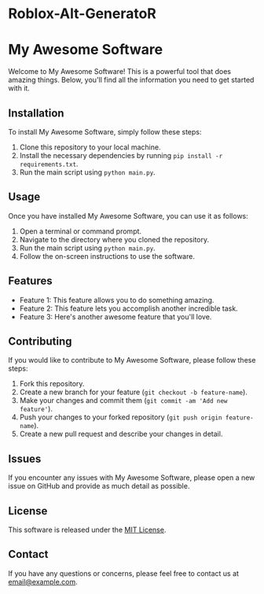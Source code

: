 # Roblox-Alt-GeneratoR
# My Awesome Software

Welcome to My Awesome Software! This is a powerful tool that does amazing things. Below, you'll find all the information you need to get started with it.

## Installation

To install My Awesome Software, simply follow these steps:

1. Clone this repository to your local machine.
2. Install the necessary dependencies by running `pip install -r requirements.txt`.
3. Run the main script using `python main.py`.

## Usage

Once you have installed My Awesome Software, you can use it as follows:

1. Open a terminal or command prompt.
2. Navigate to the directory where you cloned the repository.
3. Run the main script using `python main.py`.
4. Follow the on-screen instructions to use the software.

## Features

- Feature 1: This feature allows you to do something amazing.
- Feature 2: This feature lets you accomplish another incredible task.
- Feature 3: Here's another awesome feature that you'll love.

## Contributing

If you would like to contribute to My Awesome Software, please follow these steps:

1. Fork this repository.
2. Create a new branch for your feature (`git checkout -b feature-name`).
3. Make your changes and commit them (`git commit -am 'Add new feature'`).
4. Push your changes to your forked repository (`git push origin feature-name`).
5. Create a new pull request and describe your changes in detail.

## Issues

If you encounter any issues with My Awesome Software, please open a new issue on GitHub and provide as much detail as possible.

## License

This software is released under the [MIT License](LICENSE).

## Contact

If you have any questions or concerns, please feel free to contact us at [email@example.com](mailto:email@example.com).

